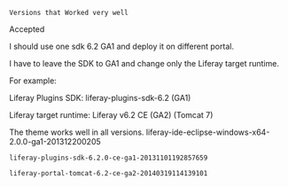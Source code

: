 	Versions that Worked very well
	
	
Accepted

I should use one sdk 6.2 GA1 and deploy it on different portal. 

I have to leave the SDK to GA1 and change only the Liferay target runtime.

For example:

 Liferay Plugins SDK: liferay-plugins-sdk-6.2 (GA1)

 Liferay target runtime: Liferay v6.2 CE (GA2) (Tomcat 7)

 The theme works well in all versions.
	liferay-ide-eclipse-windows-x64-2.0.0-ga1-201312200205

	liferay-plugins-sdk-6.2.0-ce-ga1-20131101192857659

	liferay-portal-tomcat-6.2-ce-ga2-20140319114139101